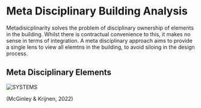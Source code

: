 # Meta Disciplinary Building Analysis

Metadisicplinarity solves the problem of disciplinary ownership of elements in the building. Whilst there is contractual convenience to this, it makes no sense in terms of integration. A meta disciplinary approach aims to provide a single lens to view all elemtns in the building, to avoid siloing in the design process.

## Meta Disciplinary Elements
![SYSTEMS](https://github.com/timmcginley/Agile-Prototyping/assets/1415855/d58867ef-d713-4f7c-aac8-5575f735874d)

(McGinley & Krijnen, 2022)


